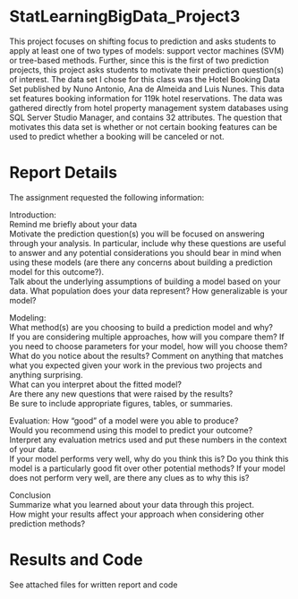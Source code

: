 # StatLearningBigData_Project3

This project focuses on shifting focus to prediction and asks students to apply at least one of two types of models: support vector machines (SVM) or tree-based methods. Further, since this is the first of two prediction projects, this project asks students to motivate their prediction question(s) of interest.  The data set I chose for this class was the Hotel Booking Data Set published by Nuno Antonio, Ana de Almeida and Luis Nunes. This data set features booking information for 119k hotel reservations. The data was gathered directly from hotel property management system databases using SQL Server Studio Manager, and contains 32 attributes. The question that motivates this data set is whether or not certain booking features can be used to predict whether a booking will be canceled or not.

# Report Details
The assignment requested the  following information:

Introduction:  
Remind me briefly about your data  
Motivate the prediction question(s) you will be focused on answering through your analysis. In particular, include why these questions are useful to answer and any potential considerations you should bear in mind when using these models (are there any concerns about building a prediction model for this outcome?).   
Talk about the underlying assumptions of building a model based on your data. What population does your data represent? How generalizable is your model?  

Modeling:  
What method(s) are you choosing to build a prediction model and why?   
If you are considering multiple approaches, how will you compare them? If you need to choose parameters for your model, how will you choose them?  
What do you notice about the results? Comment on anything that matches what you expected given your work in the previous two projects and anything surprising.   
What can you interpret about the fitted model?  
Are there any new questions that were raised by the results?  
Be sure to include appropriate figures, tables, or summaries.  

Evaluation: 
How “good” of a model were you able to produce?  
Would you recommend using this model to predict your outcome?  
Interpret any evaluation metrics used and put these numbers in the context of your data.   
If your model performs very well, why do you think this is? Do you think this model is a particularly good fit over other potential methods? If your model does not perform very well, are there any clues as to why this is?  

Conclusion  
Summarize what you learned about your data through this project.  
How might your results affect your approach when considering other prediction methods?  



# Results and Code

See attached files for written report and code
